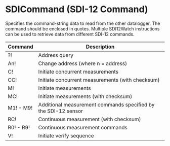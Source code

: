 # SDICommand (SDI-12 Command)

Specifies the command-string data to read from the other datalogger. The command should be enclosed in quotes. Multiple SDI12Watch instructions can be used to retrieve data from different SDI-12 commands.

| Command   | Description                                                    |
| --------- | -------------------------------------------------------------- |
| ?!        | Address query                                                  |
| An!       | Change address (where n = address)                             |
| C!        | Initiate concurrent measurements                               |
| CC!       | Initiate concurrent measurements (with checksum)               |
| M!        | Initiate measurements                                          |
| MC!       | Initiate measurements (with checksum)                          |
| M1! - M9! | Additional measurement commands specified by the SDI-12 sensor |
| RC!       | Continuous measurement (with checksum)                         |
| R0! - R9! | Continuous measurement commands                                |
| V!        | Initiate verify sequence                                       |

